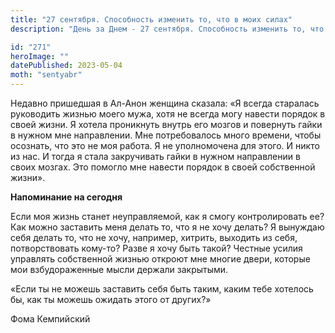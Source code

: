 ```yaml
---
title: "27 сентября. Способность изменить то, что в моих силах"
description: "День за Днем - 27 сентября. Способность изменить то, что в моих силах"

id: "271"
heroImage: ""
datePublished: 2023-05-04
moth: "sentyabr"
---
```


Недавно пришедшая в Ал-Анон женщина сказала: «Я всегда старалась руководить
жизнью моего мужа, хотя не всегда могу навести порядок в своей жизни. Я хотела
проникнуть внутрь его мозгов и повернуть гайки в нужном мне направлении. Мне
потребовалось много времени, чтобы осознать, что это не моя работа. Я не
уполномочена для этого. И никто из нас. И тогда я стала закручивать гайки в
нужном направлении в своих мозгах. Это помогло мне навести порядок в своей
собственной жизни».

**Напоминание на сегодня**

Если моя жизнь станет неуправляемой, как я смогу контролировать ее? Как можно
заставить меня делать то, что я не хочу делать? Я вынуждаю себя делать то, что
не хочу, например, хитрить, выходить из себя, потворствовать кому-то? Разве я
хочу быть такой? Честные усилия управлять собственной жизнью откроют мне
многие двери, которые мои взбудораженные мысли держали закрытыми.

«Если ты не можешь заставить себя быть таким, каким тебе хотелось бы, как ты
можешь ожидать этого от других?»

Фома Кемпийский
